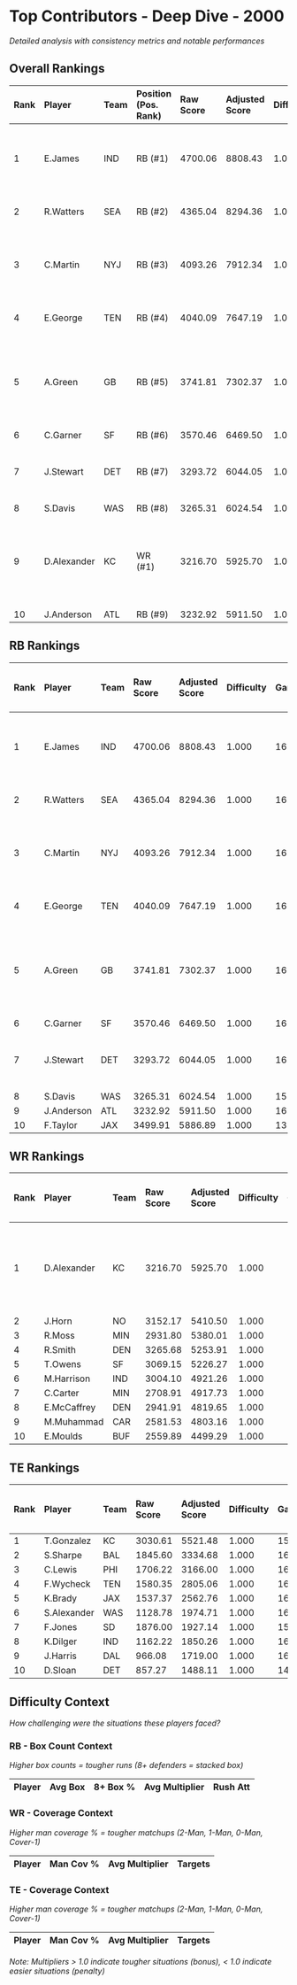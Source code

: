 # Top Contributors - Deep Dive - 2000

*Detailed analysis with consistency metrics and notable performances*

## Overall Rankings

| Rank | Player      | Team | Position (Pos. Rank) | Raw Score | Adjusted Score | Difficulty | Games | Avg/Game | Typical | Consistency | Floor | Ceiling | Peak    | Trend      | Notable Games                                 |
| :----| :-----------| :----| :--------------------| :---------| :--------------| :----------| :-----| :--------| :-------| :-----------| :-----| :-------| :-------| :----------| :---------------------------------------------|
| 1    | E.James     | IND  | RB (#1)              | 4700.06   | 8808.43        | 1.000      | 16    | 550.53   | 545.85  | 7/4/5       | 493.6 | 607.1   | 895.18  | Stable     | Wk 15 (vs BUF), Wk 7 (vs SEA)                 |
| 2    | R.Watters   | SEA  | RB (#2)              | 4365.04   | 8294.36        | 1.000      | 16    | 518.40   | 505.03  | 8/1/7       | 335.9 | 655.0   | 1213.69 | Increasing | Wk 13 (vs DEN)                                |
| 3    | C.Martin    | NYJ  | RB (#3)              | 4093.26   | 7912.34        | 1.000      | 16    | 494.52   | 504.76  | 8/1/7       | 306.0 | 689.0   | 805.57  | Decreasing | Wk 3 (vs BUF), Wk 10 (vs DEN)                 |
| 4    | E.George    | TEN  | RB (#4)              | 4040.09   | 7647.19        | 1.000      | 16    | 477.95   | 475.00  | 8/2/6       | 407.9 | 584.0   | 803.46  | Stable     | Wk 1 (vs BUF)                                 |
| 5    | A.Green     | GB   | RB (#5)              | 3741.81   | 7302.37        | 1.000      | 16    | 456.40   | 418.74  | 8/2/6       | 369.8 | 594.7   | 776.56  | Increasing | Wk 17 (vs TB), Wk 16 (vs MIN), Wk 15 (vs DET) |
| 6    | C.Garner    | SF   | RB (#6)              | 3570.46   | 6469.50        | 1.000      | 16    | 404.34   | 400.92  | 8/3/5       | 324.0 | 529.0   | 598.00  | Stable     |                                               |
| 7    | J.Stewart   | DET  | RB (#7)              | 3293.72   | 6044.05        | 1.000      | 16    | 377.75   | 355.21  | 8/2/6       | 259.3 | 423.4   | 705.28  | Stable     | Wk 8 (vs TB), Wk 16 (vs NYJ)                  |
| 8    | S.Davis     | WAS  | RB (#8)              | 3265.31   | 6024.54        | 1.000      | 15    | 401.64   | 437.57  | 7/4/4       | 291.7 | 497.6   | 641.63  | Decreasing |                                               |
| 9    | D.Alexander | KC   | WR (#1)              | 3216.70   | 5925.70        | 1.000      | 15    | 395.05   | 362.28  | 7/1/7       | 296.3 | 482.4   | 936.94  | Decreasing | Wk 5 (vs SEA), Wk 9 (vs SEA), Wk 10 (vs LV)   |
| 10   | J.Anderson  | ATL  | RB (#9)              | 3232.92   | 5911.50        | 1.000      | 16    | 369.47   | 404.96  | 8/3/5       | 304.3 | 452.0   | 562.01  | Increasing |                                               |

## RB Rankings

| Rank | Player     | Team | Raw Score | Adjusted Score | Difficulty | Games | Avg/Game | Typical | Consistency | Floor | Ceiling | Peak    | Trend      | Notable Games (>150% Typical)                 |
| :----| :----------| :----| :---------| :--------------| :----------| :-----| :--------| :-------| :-----------| :-----| :-------| :-------| :----------| :---------------------------------------------|
| 1    | E.James    | IND  | 4700.06   | 8808.43        | 1.000      | 16    | 550.53   | 545.85  | 7/4/5       | 493.6 | 607.1   | 895.18  | Stable     | Wk 15 (vs BUF), Wk 7 (vs SEA)                 |
| 2    | R.Watters  | SEA  | 4365.04   | 8294.36        | 1.000      | 16    | 518.40   | 505.03  | 8/1/7       | 335.9 | 655.0   | 1213.69 | Increasing | Wk 13 (vs DEN)                                |
| 3    | C.Martin   | NYJ  | 4093.26   | 7912.34        | 1.000      | 16    | 494.52   | 504.76  | 8/1/7       | 306.0 | 689.0   | 805.57  | Decreasing | Wk 3 (vs BUF), Wk 10 (vs DEN)                 |
| 4    | E.George   | TEN  | 4040.09   | 7647.19        | 1.000      | 16    | 477.95   | 475.00  | 8/2/6       | 407.9 | 584.0   | 803.46  | Stable     | Wk 1 (vs BUF)                                 |
| 5    | A.Green    | GB   | 3741.81   | 7302.37        | 1.000      | 16    | 456.40   | 418.74  | 8/2/6       | 369.8 | 594.7   | 776.56  | Increasing | Wk 17 (vs TB), Wk 16 (vs MIN), Wk 15 (vs DET) |
| 6    | C.Garner   | SF   | 3570.46   | 6469.50        | 1.000      | 16    | 404.34   | 400.92  | 8/3/5       | 324.0 | 529.0   | 598.00  | Stable     |                                               |
| 7    | J.Stewart  | DET  | 3293.72   | 6044.05        | 1.000      | 16    | 377.75   | 355.21  | 8/2/6       | 259.3 | 423.4   | 705.28  | Stable     | Wk 8 (vs TB), Wk 16 (vs NYJ)                  |
| 8    | S.Davis    | WAS  | 3265.31   | 6024.54        | 1.000      | 15    | 401.64   | 437.57  | 7/4/4       | 291.7 | 497.6   | 641.63  | Decreasing |                                               |
| 9    | J.Anderson | ATL  | 3232.92   | 5911.50        | 1.000      | 16    | 369.47   | 404.96  | 8/3/5       | 304.3 | 452.0   | 562.01  | Increasing |                                               |
| 10   | F.Taylor   | JAX  | 3499.91   | 5886.89        | 1.000      | 13    | 452.84   | 428.31  | 5/0/8       | 289.1 | 603.6   | 969.35  | Increasing |                                               |

## WR Rankings

| Rank | Player      | Team | Raw Score | Adjusted Score | Difficulty | Games | Avg/Game | Typical | Consistency | Floor | Ceiling | Peak   | Trend      | Notable Games (>150% Typical)               |
| :----| :-----------| :----| :---------| :--------------| :----------| :-----| :--------| :-------| :-----------| :-----| :-------| :------| :----------| :-------------------------------------------|
| 1    | D.Alexander | KC   | 3216.70   | 5925.70        | 1.000      | 15    | 395.05   | 362.28  | 7/1/7       | 296.3 | 482.4   | 936.94 | Decreasing | Wk 5 (vs SEA), Wk 9 (vs SEA), Wk 10 (vs LV) |
| 2    | J.Horn      | NO   | 3152.17   | 5410.50        | 1.000      | 16    | 338.16   | 326.01  | 6/2/8       | 217.4 | 385.5   | 672.58 | Increasing |                                             |
| 3    | R.Moss      | MIN  | 2931.80   | 5380.01        | 1.000      | 16    | 336.25   | 335.83  | 8/3/5       | 242.4 | 381.5   | 629.49 | Stable     |                                             |
| 4    | R.Smith     | DEN  | 3265.68   | 5253.91        | 1.000      | 16    | 328.37   | 313.89  | 4/4/8       | 276.8 | 369.6   | 652.63 | Stable     |                                             |
| 5    | T.Owens     | SF   | 3069.15   | 5226.27        | 1.000      | 14    | 373.30   | 325.69  | 7/0/7       | 249.4 | 518.9   | 788.77 | Decreasing |                                             |
| 6    | M.Harrison  | IND  | 3004.10   | 4921.26        | 1.000      | 16    | 307.58   | 275.70  | 7/1/8       | 211.8 | 452.2   | 528.22 | Decreasing |                                             |
| 7    | C.Carter    | MIN  | 2708.91   | 4917.73        | 1.000      | 16    | 307.36   | 309.32  | 8/3/5       | 170.5 | 392.0   | 648.54 | Stable     |                                             |
| 8    | E.McCaffrey | DEN  | 2941.91   | 4819.65        | 1.000      | 16    | 301.23   | 303.29  | 6/2/8       | 244.2 | 378.8   | 616.33 | Stable     |                                             |
| 9    | M.Muhammad  | CAR  | 2581.53   | 4803.16        | 1.000      | 16    | 300.20   | 288.60  | 8/1/7       | 213.3 | 400.3   | 547.80 | Increasing |                                             |
| 10   | E.Moulds    | BUF  | 2559.89   | 4499.29        | 1.000      | 15    | 299.95   | 258.56  | 6/1/8       | 136.1 | 453.6   | 619.79 | Decreasing |                                             |

## TE Rankings

| Rank | Player      | Team | Raw Score | Adjusted Score | Difficulty | Games | Avg/Game | Typical | Consistency | Floor | Ceiling | Peak   | Trend      | Notable Games (>150% Typical) |
| :----| :-----------| :----| :---------| :--------------| :----------| :-----| :--------| :-------| :-----------| :-----| :-------| :------| :----------| :-----------------------------|
| 1    | T.Gonzalez  | KC   | 3030.61   | 5521.48        | 1.000      | 15    | 368.10   | 401.97  | 7/2/6       | 218.5 | 480.1   | 912.29 | Stable     |                               |
| 2    | S.Sharpe    | BAL  | 1845.60   | 3334.68        | 1.000      | 16    | 208.42   | 213.79  | 8/2/6       | 126.7 | 313.5   | 372.97 | Stable     |                               |
| 3    | C.Lewis     | PHI  | 1706.22   | 3166.00        | 1.000      | 16    | 197.88   | 218.60  | 8/2/6       | 123.3 | 256.5   | 386.81 | Stable     |                               |
| 4    | F.Wycheck   | TEN  | 1580.35   | 2805.06        | 1.000      | 16    | 175.32   | 185.16  | 6/3/7       | 113.0 | 231.0   | 295.82 | Decreasing |                               |
| 5    | K.Brady     | JAX  | 1537.37   | 2562.76        | 1.000      | 16    | 160.17   | 126.44  | 5/2/9       | 109.7 | 151.3   | 589.53 | Increasing |                               |
| 6    | S.Alexander | WAS  | 1128.78   | 1974.71        | 1.000      | 16    | 123.42   | 104.05  | 8/0/8       | 75.4  | 168.4   | 283.53 | Increasing |                               |
| 7    | F.Jones     | SD   | 1876.00   | 1927.14        | 1.000      | 15    | 128.48   | 109.92  | 7/1/7       | 79.1  | 193.1   | 333.00 | Decreasing |                               |
| 8    | K.Dilger    | IND  | 1162.22   | 1850.26        | 1.000      | 16    | 115.64   | 68.49   | 5/3/8       | 45.9  | 139.2   | 440.52 | Decreasing |                               |
| 9    | J.Harris    | DAL  | 966.08    | 1719.00        | 1.000      | 16    | 107.44   | 68.89   | 8/1/7       | 54.4  | 109.9   | 346.25 | Decreasing |                               |
| 10   | D.Sloan     | DET  | 857.27    | 1488.11        | 1.000      | 14    | 106.29   | 100.31  | 5/3/6       | 55.7  | 141.8   | 254.21 | Stable     |                               |

## Difficulty Context

*How challenging were the situations these players faced?*

### RB - Box Count Context

*Higher box counts = tougher runs (8+ defenders = stacked box)*

| Player | Avg Box | 8+ Box % | Avg Multiplier | Rush Att |
| :------| :-------| :--------| :--------------| :--------|

### WR - Coverage Context

*Higher man coverage % = tougher matchups (2-Man, 1-Man, 0-Man, Cover-1)*

| Player | Man Cov % | Avg Multiplier | Targets |
| :------| :---------| :--------------| :-------|

### TE - Coverage Context

*Higher man coverage % = tougher matchups (2-Man, 1-Man, 0-Man, Cover-1)*

| Player | Man Cov % | Avg Multiplier | Targets |
| :------| :---------| :--------------| :-------|

*Note: Multipliers > 1.0 indicate tougher situations (bonus), < 1.0 indicate easier situations (penalty)*

